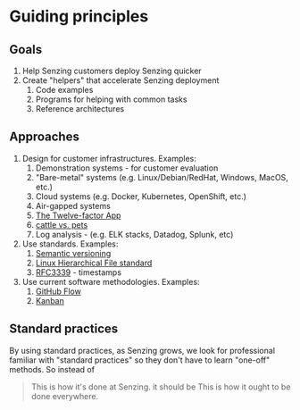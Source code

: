 # Guiding principles

## Goals

1. Help Senzing customers deploy Senzing quicker
1. Create "helpers" that accelerate Senzing deployment
    1. Code examples
    1. Programs for helping with common tasks
    1. Reference architectures

## Approaches

1. Design for customer infrastructures.
   Examples:
    1. Demonstration systems - for customer evaluation
    1. "Bare-metal" systems  (e.g. Linux/Debian/RedHat, Windows, MacOS, etc.)
    1. Cloud systems (e.g. Docker, Kubernetes, OpenShift, etc.)
    1. Air-gapped systems
    1. [The Twelve-factor App](../../WHATIS/twelve-factor-app.md)
    1. [cattle vs. pets](../../WHATIS/cattle-vs-pets.md)
    1. Log analysis - (e.g. ELK stacks, Datadog, Splunk, etc)
1. Use standards.
   Examples:
    1. [Semantic versioning](../../WHATIS/semantic-versioning.md)
    1. [Linux Hierarchical File standard](../../WHATIS/linux-filesystem-hierarchy-standard.md)
    1. [RFC3339](https://datatracker.ietf.org/doc/html/rfc3339) - timestamps
1. Use current software methodologies.
   Examples:
    1. [GitHub Flow](../../WHATIS/github-flow.md)
    1. [Kanban](../../WHATIS/kanban.md)

## Standard practices

By using standard practices, as Senzing grows, we look for professional familiar with "standard practices"
so they don't have to learn "one-off" methods.
So instead of
> This is how it's done at Senzing.
it should be
> This is how it ought to be done everywhere.
